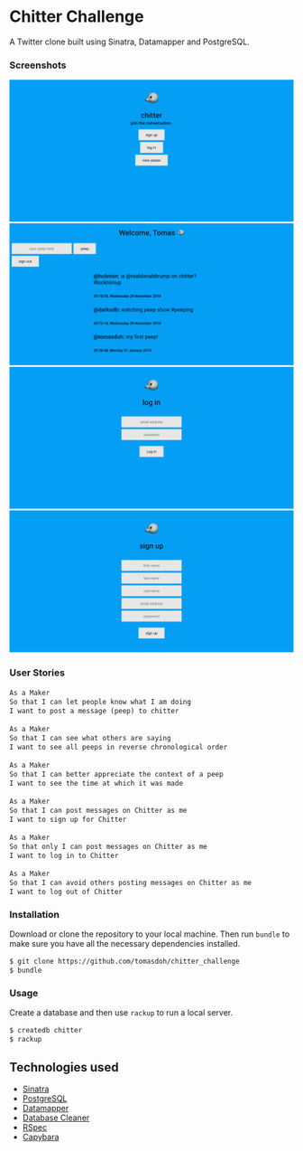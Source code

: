 Chitter Challenge
=================

A Twitter clone built using Sinatra, Datamapper and PostgreSQL.

### Screenshots

![chitter homepage screenshot](/public/images/homepage.png)
![chitter peeps screenshot](/public/images/peeps.png)
![chitter log-in screenshot](/public/images/log-in.png)
![chitter sign-up screenshot](/public/images/sign-up.png)

### User Stories
```
As a Maker
So that I can let people know what I am doing  
I want to post a message (peep) to chitter

As a Maker
So that I can see what others are saying  
I want to see all peeps in reverse chronological order

As a Maker
So that I can better appreciate the context of a peep
I want to see the time at which it was made

As a Maker
So that I can post messages on Chitter as me
I want to sign up for Chitter

As a Maker
So that only I can post messages on Chitter as me
I want to log in to Chitter

As a Maker
So that I can avoid others posting messages on Chitter as me
I want to log out of Chitter

```
### Installation

Download or clone the repository to your local machine. Then run `bundle` to make sure you have all the necessary dependencies installed.

```
$ git clone https://github.com/tomasdoh/chitter_challenge
$ bundle
```

### Usage

Create a database and then use `rackup` to run a local server.
```
$ createdb chitter
$ rackup
```

## Technologies used

- [Sinatra](http://sinatrarb.com/intro.html)
- [PostgreSQL](https://www.postgresql.org/download/)
- [Datamapper](https://datamapper.org/)
- [Database Cleaner](https://github.com/DatabaseCleaner/database_cleaner)
- [RSpec](https://github.com/rspec/rspec)
- [Capybara](https://github.com/teamcapybara/capybara)
